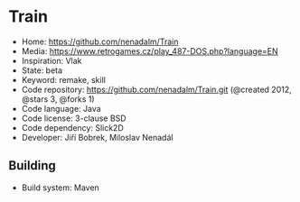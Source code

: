 # Train

- Home: https://github.com/nenadalm/Train
- Media: https://www.retrogames.cz/play_487-DOS.php?language=EN
- Inspiration: Vlak
- State: beta
- Keyword: remake, skill
- Code repository: https://github.com/nenadalm/Train.git (@created 2012, @stars 3, @forks 1)
- Code language: Java
- Code license: 3-clause BSD
- Code dependency: Slick2D
- Developer: Jiří Bobrek, Miloslav Nenadál

## Building

- Build system: Maven
